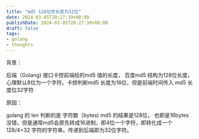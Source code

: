 ```yaml
---
title: "md5 128位但长度为32位"
date: 2024-03-05T20:27:39+08:00
publishDate: 2024-03-05T20:27:39+08:00
draft: false
tags:
- golang
- thoughts
---
```


背景： 

后端（Golang) 接口卡控前端给的md5 值的长度， 百度md5 结构为128位长度，心理默认8位为一个字符。卡控判断md5 长度为16位，但是前端时间传入 md5 长度位32字符

原因：

golang 的 len 判断的是 字符数（bytes)
md5 的结果是128位， 也即是16bytes 没错，但是通常md5会原先转成16进制，即4位一个字符，即转化成一个128/4=32 字符的字符串。传递到后端即为32位字符。


